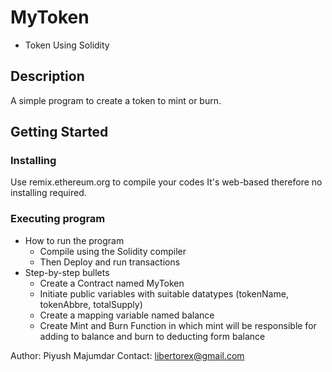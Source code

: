 # MyToken
- Token Using Solidity

## Description
A simple program to create a token to mint or burn.

## Getting Started

### Installing
 Use remix.ethereum.org to compile your codes
 It's web-based therefore no installing required.

### Executing program

* How to run the program
  - Compile using the Solidity compiler
  - Then Deploy and run transactions
* Step-by-step bullets
  - Create a Contract named MyToken
  - Initiate public variables with suitable datatypes (tokenName, tokenAbbre, totalSupply)
  - Create a mapping variable named balance
  - Create Mint and Burn Function in which mint will be responsible for adding to balance and burn to deducting form balance 


Author: Piyush Majumdar 
Contact: libertorex@gmail.com





